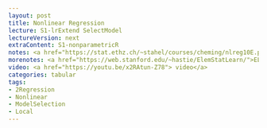 ```yaml
---
layout: post
title: Nonlinear Regression
lecture: S1-lrExtend SelectModel
lectureVersion: next
extraContent: S1-nonparametricR
notes: <a href="https://stat.ethz.ch/~stahel/courses/cheming/nlreg10E.pdf"> NonLinear </a> + <a href="http://scikit-learn.org/stable/model_selection.html"> API </a> 
morenotes: <a href="https://web.stanford.edu/~hastie/ElemStatLearn/">ELS Ch5 </a>
video: <a href="https://youtu.be/x2RAtun-Z78"> video</a>
categories: tabular
tags:
- 2Regression
- Nonlinear
- ModelSelection
- Local
---
```

